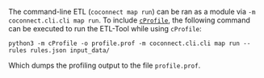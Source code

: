 
The command-line ETL (`coconnect map run`) can be ran as a module via `-m coconnect.cli.cli map run`. To include [`cProfile`](https://docs.python.org/3/library/profile.html), the following command can be executed to run the ETL-Tool while using `cProfile`:
```
python3 -m cProfile -o profile.prof -m coconnect.cli.cli map run --rules rules.json input_data/
```

Which dumps the profiling output to the file `profile.prof`.

